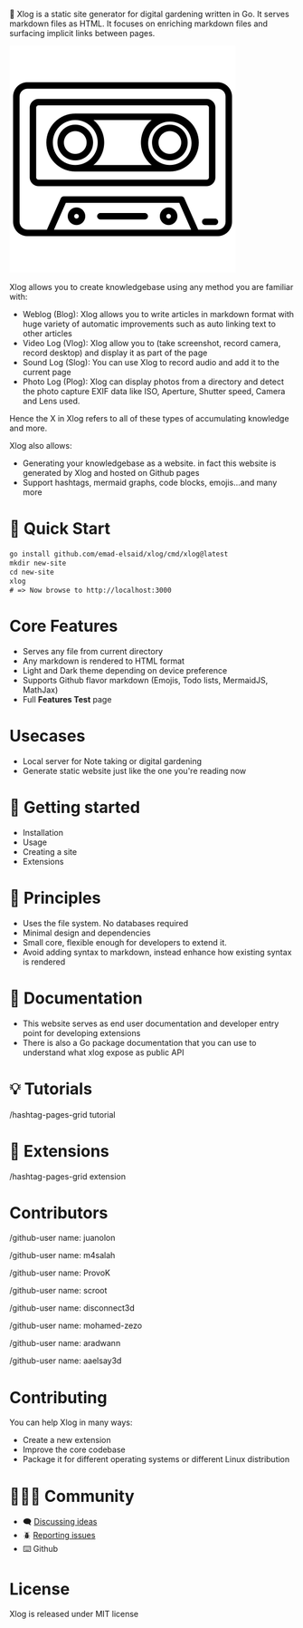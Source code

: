 :vhs: Xlog is a static site generator for digital gardening written in Go. It serves markdown files as HTML. It focuses on enriching markdown files and surfacing implicit links between pages.

![](/public/logo.svg)

Xlog allows you to create knowledgebase using any method you are familiar with:
* Weblog (Blog): Xlog allows you to write articles in markdown format with huge variety of automatic improvements such as auto linking text to other articles
* Video Log (Vlog): Xlog allow you to (take screenshot, record camera, record desktop) and display it as part of the page 
* Sound Log (Slog): You can use Xlog to record audio and add it to the current page
* Photo Log (Plog): Xlog can display photos from a directory and detect the photo capture EXIF data like ISO, Aperture, Shutter speed, Camera and Lens used.

Hence the X in Xlog refers to all of these types of accumulating knowledge and more. 

Xlog also allows:
* Generating your knowledgebase as a website. in fact this website is generated by Xlog and hosted on Github pages
* Support hashtags, mermaid graphs, code blocks, emojis...and many more

# :runner: Quick Start

```shell
go install github.com/emad-elsaid/xlog/cmd/xlog@latest
mkdir new-site
cd new-site
xlog
# => Now browse to http://localhost:3000
```

# Core Features

- Serves any file from current directory
- Any markdown is rendered to HTML format
- Light and Dark theme depending on device preference
- Supports Github flavor markdown (Emojis, Todo lists, MermaidJS, MathJax)
- Full **Features Test** page

# Usecases

- Local server for Note taking or digital gardening
- Generate static website just like the one you're reading now

# :checkered_flag: Getting started

- Installation
- Usage
- Creating a site
- Extensions

# :scroll: Principles

* Uses the file system. No databases required
* Minimal design and dependencies
* Small core, flexible enough for developers to extend it.
* Avoid adding syntax to markdown, instead enhance how existing syntax is rendered

# :book: Documentation

- This website serves as end user documentation and developer entry point for developing extensions
- There is also a Go package documentation that you can use to understand what xlog expose as public API

# :bulb: Tutorials

/hashtag-pages-grid tutorial

# 🧩 Extensions

/hashtag-pages-grid extension

# Contributors

/github-user name: juanolon

/github-user name: m4salah

/github-user name: ProvoK

/github-user name: scroot

/github-user name: disconnect3d

/github-user name: mohamed-zezo

/github-user name: aradwann

/github-user name: aaelsay3d

# Contributing

You can help Xlog in many ways:

- Create a new extension
- Improve the core codebase
- Package it for different operating systems or different Linux distribution

# :people_holding_hands: Community

- :left_speech_bubble: [Discussing ideas](https://github.com/emad-elsaid/xlog/discussions)
- :beetle: [Reporting issues](https://github.com/emad-elsaid/xlog/issues)
- :keyboard: Github

# License

Xlog is released under MIT license
